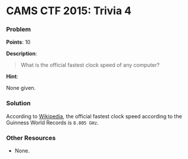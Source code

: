 # CAMS CTF 2015: Trivia 4

### Problem

**Points**: 10

**Description**: 

> What is the official fastest clock speed of any computer?

**Hint**: 

None given.

### Solution

According to [Wikipedia](http://en.wikipedia.org/wiki/Clock_rate), the official fastest clock speed according to the Guinness World Records is `8.805 GHz`.

### Other Resources

* None.
